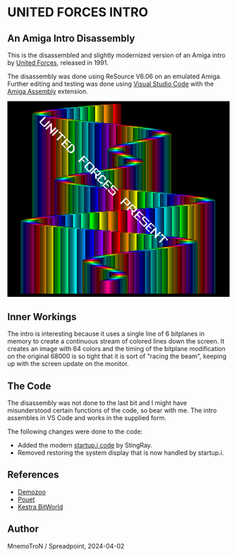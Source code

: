 # UNITED FORCES INTRO
## An Amiga Intro Disassembly

This is the disassembled and slightly modernized version
of an Amiga intro by [United Forces](https://demozoo.org/groups/3222/),
released in 1991.

The disassembly was done using ReSource V6.06 on an emulated
Amiga. Further editing and testing was done using
[Visual Studio Code](https://code.visualstudio.com/) with the
[Amiga Assembly](https://github.com/prb28/vscode-amiga-assembly)
extension.

![Screenshot of intro](unitedforces.png)

## Inner Workings

The intro is interesting because it uses a single line of 6 bitplanes
in memory to create a continuous stream of colored lines down the
screen. It creates an image with 64 colors and the timing of the
bitplane modification on the original 68000 is so tight that it is
sort of "racing the beam", keeping up with the screen update on the
monitor.

## The Code

The disassembly was not done to the last bit and I might have
misunderstood certain functions of the code, so bear with me.
The intro assembles in VS Code and works in the supplied form.

The following changes were done to the code:
* Added the modern
  [startup.i code](https://github.com/MK1Roxxor/MiniStartup)
  by StingRay.
* Removed restoring the system display that is now handled
  by startup.i.

## References

* [Demozoo](https://demozoo.org/productions/263984/)
* [Pouet](https://www.pouet.net/prod.php?which=96683)
* [Kestra BitWorld](http://janeway.exotica.org.uk/release.php?id=27299)

## Author
MnemoTroN / Spreadpoint, 2024-04-02
